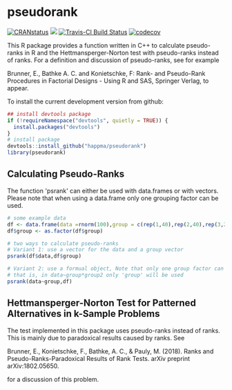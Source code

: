 # pseudorank

[![CRANstatus](https://www.r-pkg.org/badges/version/pseudorank)](https://cran.r-project.org/package=pseudorank)
[![](https://cranlogs.r-pkg.org/badges/pseudorank)](https://cran.r-project.org/package=pseudorank)
[![Travis-CI Build Status](https://travis-ci.org/happma/pseudorank.svg?branch=master)](https://travis-ci.org/happma/pseudorank)
[![codecov](https://codecov.io/gh/happma/pseudorank/branch/master/graph/badge.svg)](https://codecov.io/gh/happma/pseudorank)

This R package provides a function written in C++ to calculate pseudo-ranks in R and the Hettmansperger-Norton test with pseudo-ranks instead of ranks.
For a definition and discussion of pseudo-ranks, see for example 

Brunner, E., Bathke A. C. and Konietschke, F: Rank- and Pseudo-Rank Procedures in Factorial Designs - Using R and SAS, Springer Verlag, to appear.

To install the current development version from github:

``` r
## install devtools package
if (!requireNamespace("devtools", quietly = TRUE)) {
  install.packages("devtools")
}
# install package
devtools::install_github("happma/pseudorank")
library(pseudorank)
```

## Calculating Pseudo-Ranks

The function 'psrank' can either be used with data.frames or with vectors. Please note that when using a data.frame only one grouping factor can be used.

``` r
# some example data
df <- data.frame(data =rnorm(100),group = c(rep(1,40),rep(2,40),rep(3,20)))
df$group <- as.factor(df$group)

# two ways to calculate pseudo-ranks
# Variant 1: use a vector for the data and a group vector
psrank(df$data,df$group)

# Variant 2: use a formual object, Note that only one group factor can be used
# that is, in data~group*group2 only 'group' will be used
psrank(data~group,df)
```

## Hettmansperger-Norton Test for Patterned Alternatives in k-Sample Problems

The test implemented in this package uses pseudo-ranks instead of ranks. This is mainly due to paradoxical results caused by ranks. See 

Brunner, E., Konietschke, F., Bathke, A. C., & Pauly, M. (2018). Ranks and Pseudo-Ranks-Paradoxical Results of Rank Tests. arXiv preprint arXiv:1802.05650.

for a discussion of this problem.
